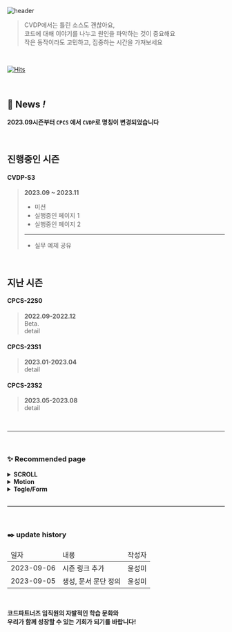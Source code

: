 ![header](https://capsule-render.vercel.app/api?type=waving&color=000000&height=280&section=header&text=CVDP&fontColor=E96A23&desc=CODEPARTNERS%20Code%20Vanilla%20Depot&fontSize=85&fontAlign=19&descAlign=25&fontAlignY=40&descAlignY=55)
> CVDP에서는 틀린 소스도 괜찮아요,<br>
코드에 대해 이야기를 나누고 원인을 파악하는 것이 중요해요<br>
작은 동작이라도 고민하고, 집중하는 시간을 가져보세요
<br>

[![Hits](https://hits.seeyoufarm.com/api/count/incr/badge.svg?url=https%3A%2F%2Fcodepartners-marster-00.github.io%2FCVDP%2F&count_bg=%23212121&title_bg=%23FF6017&icon=&icon_color=%23E7E7E7&title=hits&edge_flat=true)](https://hits.seeyoufarm.com)

<br>

## 💝 __News *!*__
__2023.09시즌부터 `CPCS` 에서 `CVDP`로 명칭이 변경되었습니다__

<br>

## 진행중인 시즌
#### CVDP-S3
> __2023.09 ~ 2023.11__
> * 미션 
> * 실행중인 페이지 1
> * 실행중인 페이지 2
> * ***
> * 실무 예제 공유 

<br>

## 지난 시즌
#### __CPCS-22S0__
> __2022.09-2022.12__ <br>
> Beta.<br>
> detail <br>

#### CPCS-23S1
> __2023.01-2023.04__ <br>
> detail <br>

#### CPCS-23S2
> __2023.05-2023.08__ <br>
> detail <br>

<br>

***

<br>

### ✨ Recommended page
<details>
<summary><b> SCROLL </b></summary>
<ul>
  <li>1. A site. <a href="www.naver.com" target="_blank">go to page</a></li>
  <li>2. B site. <a href="www.naver.com" target="_blank">go to page</a></li>
</ul>
</details>
<details>
<summary><b> Motion </b></summary>
<ul>
  <li>1. A site. <a href="www.naver.com" target="_blank">go to page</a></li>
  <li>2. B site. <a href="www.naver.com" target="_blank">go to page</a></li>
</ul>
</details>
<details>
<summary><b> Togle/Form </b></summary>
<ul>
  <li>1. A site. <a href="www.naver.com" target="_blank">go to page</a></li>
  <li>2. B site. <a href="www.naver.com" target="_blank">go to page</a></li>
</ul>
</details>

<br>

***

<br>

### ✒️ update history
<table>
  <thead><tr><td>일자</td><td>내용</td><td>작성자</td></tr></thead>
  <tbody>
    <tr><td>2023-09-06</td><td>시즌 링크 추가</td><td>윤성미</td></tr>
    <tr><td>2023-09-05</td><td>생성, 문서 문단 정의</td><td>윤성미</td></tr>
  </tbody>
</table>

<br>


__코드파트너즈 임직원의 자발적인 학습 문화와__
<br>
__우리가 함께 성장할 수 있는 기회가 되기를 바랍니다!__
<br>

